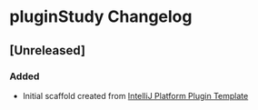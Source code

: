 <!-- Keep a Changelog guide -> https://keepachangelog.com -->

# pluginStudy Changelog

## [Unreleased]
### Added
- Initial scaffold created from [IntelliJ Platform Plugin Template](https://github.com/JetBrains/intellij-platform-plugin-template)
